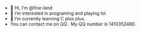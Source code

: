 - 👋 Hi, I’m @fine-land
- 👀 I’m interested in programing and playing lol.
- 🌱 I’m currently learning C plus plus.
-   You can  contact me on QQ .
My QQ number is 1410352480.
